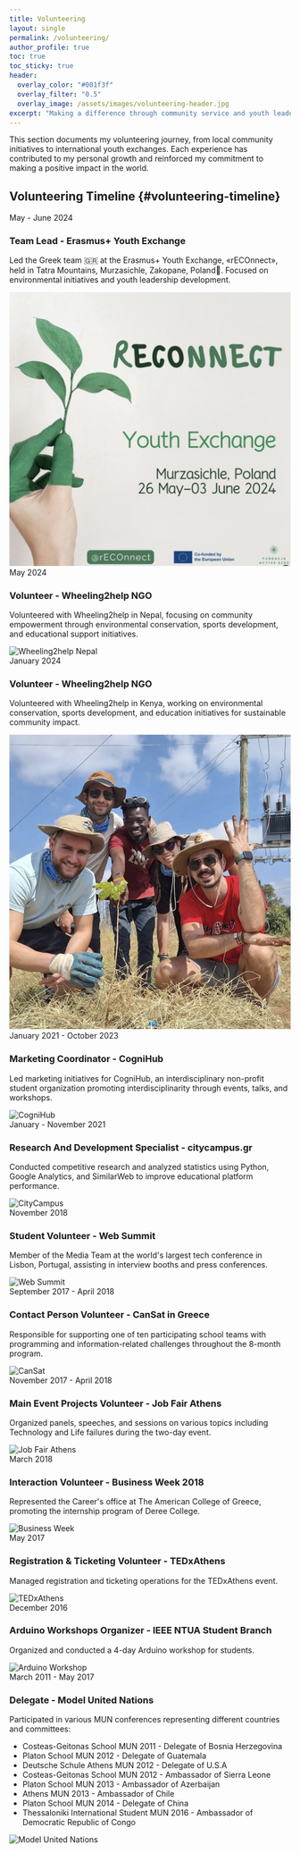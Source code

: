 ```yaml
---
title: Volunteering
layout: single
permalink: /volunteering/
author_profile: true
toc: true
toc_sticky: true
header:
  overlay_color: "#001f3f"
  overlay_filter: "0.5"
  overlay_image: /assets/images/volunteering-header.jpg
excerpt: "Making a difference through community service and youth leadership"
---
```


<div class="volunteering-intro">
  <p>This section documents my volunteering journey, from local community initiatives to international youth exchanges. Each experience has contributed to my personal growth and reinforced my commitment to making a positive impact in the world.</p>
</div>

## Volunteering Timeline {#volunteering-timeline}

<div class="timeline">
  <!-- 2024 -->
  <div class="timeline-item" id="erasmus-2024">
    <div class="timeline-content">
      <div class="timeline-date">May - June 2024</div>
      <h3>Team Lead - Erasmus+ Youth Exchange</h3>
      <p>Led the Greek team 🇬🇷 at the Erasmus+ Youth Exchange, «rECOnnect», held in Tatra Mountains, Murzasichle, Zakopane, Poland📍. Focused on environmental initiatives and youth leadership development.</p>
      <img src="../assets/images/volunteering/reconnect.png" alt="Erasmus+ Youth Exchange" class="timeline-image">
    </div>
  </div>

  <div class="timeline-item" id="wheeling2help-nepal">
    <div class="timeline-content">
      <div class="timeline-date">May 2024</div>
      <h3>Volunteer - Wheeling2help NGO</h3>
      <p>Volunteered with Wheeling2help in Nepal, focusing on community empowerment through environmental conservation, sports development, and educational support initiatives.</p>
      <img src="../assets/images/volunteering/wheeling2help-nepal.png" alt="Wheeling2help Nepal" class="timeline-image">
    </div>
  </div>

  <div class="timeline-item" id="wheeling2help-kenya">
    <div class="timeline-content">
      <div class="timeline-date">January 2024</div>
      <h3>Volunteer - Wheeling2help NGO</h3>
      <p>Volunteered with Wheeling2help in Kenya, working on environmental conservation, sports development, and education initiatives for sustainable community impact.</p>
      <img src="../assets/images/volunteering/wheeling2help-kenya.png" alt="Wheeling2help Kenya" class="timeline-image">
    </div>
  </div>

  <!-- 2021-2023 -->
  <div class="timeline-item" id="cognihub">
    <div class="timeline-content">
      <div class="timeline-date">January 2021 - October 2023</div>
      <h3>Marketing Coordinator - CogniHub</h3>
      <p>Led marketing initiatives for CogniHub, an interdisciplinary non-profit student organization promoting interdisciplinarity through events, talks, and workshops.</p>
      <img src="/assets/images/volunteering/cognihub.jpg" alt="CogniHub" class="timeline-image">
    </div>
  </div>

  <div class="timeline-item" id="citycampus">
    <div class="timeline-content">
      <div class="timeline-date">January - November 2021</div>
      <h3>Research And Development Specialist - citycampus.gr</h3>
      <p>Conducted competitive research and analyzed statistics using Python, Google Analytics, and SimilarWeb to improve educational platform performance.</p>
      <img src="/assets/images/volunteering/citycampus.jpg" alt="CityCampus" class="timeline-image">
    </div>
  </div>

  <!-- 2018 -->
  <div class="timeline-item" id="web-summit">
    <div class="timeline-content">
      <div class="timeline-date">November 2018</div>
      <h3>Student Volunteer - Web Summit</h3>
      <p>Member of the Media Team at the world's largest tech conference in Lisbon, Portugal, assisting in interview booths and press conferences.</p>
      <img src="/assets/images/volunteering/web-summit.jpg" alt="Web Summit" class="timeline-image">
    </div>
  </div>

  <!-- 2017-2018 -->
  <div class="timeline-item" id="cansat">
    <div class="timeline-content">
      <div class="timeline-date">September 2017 - April 2018</div>
      <h3>Contact Person Volunteer - CanSat in Greece</h3>
      <p>Responsible for supporting one of ten participating school teams with programming and information-related challenges throughout the 8-month program.</p>
      <img src="/assets/images/volunteering/cansat.jpg" alt="CanSat" class="timeline-image">
    </div>
  </div>

  <div class="timeline-item" id="job-fair">
    <div class="timeline-content">
      <div class="timeline-date">November 2017 - April 2018</div>
      <h3>Main Event Projects Volunteer - Job Fair Athens</h3>
      <p>Organized panels, speeches, and sessions on various topics including Technology and Life failures during the two-day event.</p>
      <img src="/assets/images/volunteering/job-fair.jpg" alt="Job Fair Athens" class="timeline-image">
    </div>
  </div>

  <!-- 2017 -->
  <div class="timeline-item" id="business-week">
    <div class="timeline-content">
      <div class="timeline-date">March 2018</div>
      <h3>Interaction Volunteer - Business Week 2018</h3>
      <p>Represented the Career's office at The American College of Greece, promoting the internship program of Deree College.</p>
      <img src="/assets/images/volunteering/business-week.jpg" alt="Business Week" class="timeline-image">
    </div>
  </div>

  <div class="timeline-item" id="tedx">
    <div class="timeline-content">
      <div class="timeline-date">May 2017</div>
      <h3>Registration & Ticketing Volunteer - TEDxAthens</h3>
      <p>Managed registration and ticketing operations for the TEDxAthens event.</p>
      <img src="/assets/images/volunteering/tedx.jpg" alt="TEDxAthens" class="timeline-image">
    </div>
  </div>

  <!-- 2016 -->
  <div class="timeline-item" id="arduino">
    <div class="timeline-content">
      <div class="timeline-date">December 2016</div>
      <h3>Arduino Workshops Organizer - IEEE NTUA Student Branch</h3>
      <p>Organized and conducted a 4-day Arduino workshop for students.</p>
      <img src="/assets/images/volunteering/arduino.jpg" alt="Arduino Workshop" class="timeline-image">
    </div>
  </div>

  <!-- 2011-2017 -->
  <div class="timeline-item" id="mun">
    <div class="timeline-content">
      <div class="timeline-date">March 2011 - May 2017</div>
      <h3>Delegate - Model United Nations</h3>
      <p>Participated in various MUN conferences representing different countries and committees:</p>
      <ul>
        <li>Costeas-Geitonas School MUN 2011 - Delegate of Bosnia Herzegovina</li>
        <li>Platon School MUN 2012 - Delegate of Guatemala</li>
        <li>Deutsche Schule Athens MUN 2012 - Delegate of U.S.A</li>
        <li>Costeas-Geitonas School MUN 2012 - Ambassador of Sierra Leone</li>
        <li>Platon School MUN 2013 - Ambassador of Azerbaijan</li>
        <li>Athens MUN 2013 - Ambassador of Chile</li>
        <li>Platon School MUN 2014 - Delegate of China</li>
        <li>Thessaloniki International Student MUN 2016 - Ambassador of Democratic Republic of Congo</li>
      </ul>
      <img src="/assets/images/volunteering/mun.jpg" alt="Model United Nations" class="timeline-image">
    </div>
  </div>
</div> 